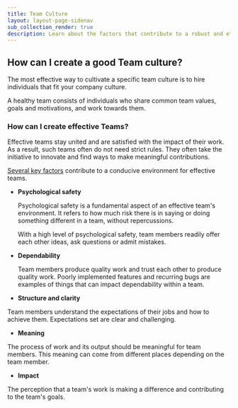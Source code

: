 ```yaml
---
title: Team Culture
layout: layout-page-sidenav
sub_collection_render: true
description: Learn about the factors that contribute to a robust and effective team culture.
---
```


## How can I create a good Team culture?

The most effective way to cultivate a specific team culture is to hire individuals that fit your company culture.

A healthy team consists of individuals who share common team values, goals and motivations, and work towards them.

### How can I create effective Teams?

Effective teams stay united and are satisfied with the impact of their work. As a result, such teams often do not need strict rules. They often take the initiative to innovate and find ways to make meaningful contributions.

[Several key factors](https://rework.withgoogle.com/guides/understanding-team-effectiveness/steps/introduction/) contribute to a conducive environment for effective teams.

- **Psychological safety**

  Psychological safety is a fundamental aspect of an effective team's environment. It refers to how much risk there is in saying or doing something different in a team, without repercussions.

  With a high level of psychological safety, team members readily offer each other ideas, ask questions or admit mistakes.

* **Dependability**

  Team members produce quality work and trust each other to produce quality work. Poorly implemented features and recurring bugs are examples of things that can impact dependability within a team.

- **Structure and clarity**

Team members understand the expectations of their jobs and how to achieve them. Expectations set are clear and challenging.

- **Meaning**

The process of work and its output should be meaningful for team members. This meaning can come from different places depending on the team member.

- **Impact**

The perception that a team's work is making a difference and contributing to the team's goals.
